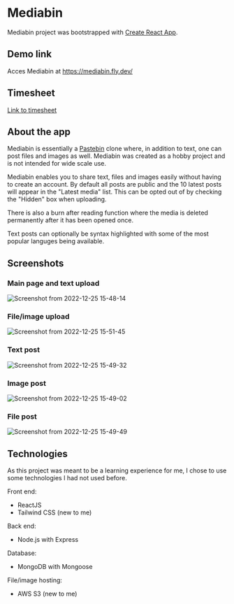 # Mediabin

Mediabin project was bootstrapped with [Create React App](https://github.com/facebook/create-react-app).

## Demo link

Acces Mediabin at https://mediabin.fly.dev/

## Timesheet

[Link to timesheet](timesheet.md)

## About the app

Mediabin is essentially a [Pastebin](https://pastebin.com/) clone where, in addition to text, one can post files and images as well. Mediabin was created as a hobby project and is not intended for wide scale use.

Mediabin enables you to share text, files and images easily without having to create an account. By default all posts are public and the 10 latest posts will appear in the "Latest media" list. This can be opted out of by checking the "Hidden" box when uploading. 

There is also a burn after reading function where the media is deleted permanently after it has been opened once.

Text posts can optionally be syntax highlighted with some of the most popular languges being available. 

## Screenshots

### Main page and text upload
![Screenshot from 2022-12-25 15-48-14](https://user-images.githubusercontent.com/46067482/209470442-bbd326e6-e5f5-4aca-b00e-43c27b980e02.png)

### File/image upload
![Screenshot from 2022-12-25 15-51-45](https://user-images.githubusercontent.com/46067482/209470493-f451a90c-8c7a-47dc-8b07-fcca7bf6e4a9.png)

### Text post
![Screenshot from 2022-12-25 15-49-32](https://user-images.githubusercontent.com/46067482/209470525-93b21e68-4dc0-442c-83dc-a217d6b9e64d.png)

### Image post
![Screenshot from 2022-12-25 15-49-02](https://user-images.githubusercontent.com/46067482/209470533-207cb08b-d73b-4a1a-b5b6-959268c3c0b3.png)

### File post
![Screenshot from 2022-12-25 15-49-49](https://user-images.githubusercontent.com/46067482/209470537-b4a63de3-ddc5-4fdb-8035-3c830a3962a9.png)

## Technologies

As this project was meant to be a learning experience for me, I chose to use some technologies I had not used before.

Front end:
 - ReactJS
 - Tailwind CSS (new to me)
 
Back end:
 - Node.js with Express
 
Database:
 - MongoDB with Mongoose
 
File/image hosting:
 - AWS S3 (new to me)
